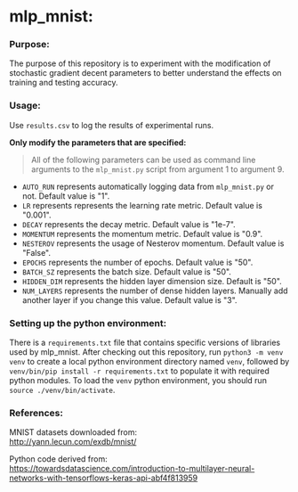 # mlp_mnist:

### Purpose:
The purpose of this repository is to experiment with the modification of stochastic gradient decent parameters to better understand the effects on training and testing accuracy.

### Usage:
Use `results.csv` to log the results of experimental runs.

  

**Only modify the parameters that are specified:**<br>

> All of the following parameters can be used as command line arguments to the `mlp_mnist.py` script from argument 1 to argument 9.

  * `AUTO_RUN` represents automatically logging data from `mlp_mnist.py` or not. Default value is "1".<br>
  * `LR` represents represents the learning rate metric. Default value is "0.001".<br>
  * `DECAY` represents the decay metric. Default value is "1e-7".<br>
  * `MOMENTUM` represents the momentum metric. Default value is "0.9".<br>
  * `NESTEROV` represents the usage of Nesterov momentum. Default value is "False".<br>
  * `EPOCHS` represents the number of epochs. Default value is "50".<br>
  * `BATCH_SZ` represents the batch size. Default value is "50".<br>
  * `HIDDEN_DIM` represents the hidden layer dimension size. Default is "50".<br>
  * `NUM_LAYERS` represents the number of dense hidden layers. Manually add another layer if you change this value. Default value is "3".<br>

### Setting up the python environment:
There is a `requirements.txt` file that contains specific versions of libraries used by mlp_mnist.  After checking out this repository, run
`python3 -m venv venv` to create a local python environment directory named `venv`, followed by `venv/bin/pip install -r requirements.txt` to
populate it with required python modules.  To load the `venv` python environment, you should run `source ./venv/bin/activate`.

### References:

MNIST datasets downloaded from:<br>
http://yann.lecun.com/exdb/mnist/

Python code derived from:<br>
https://towardsdatascience.com/introduction-to-multilayer-neural-networks-with-tensorflows-keras-api-abf4f813959
